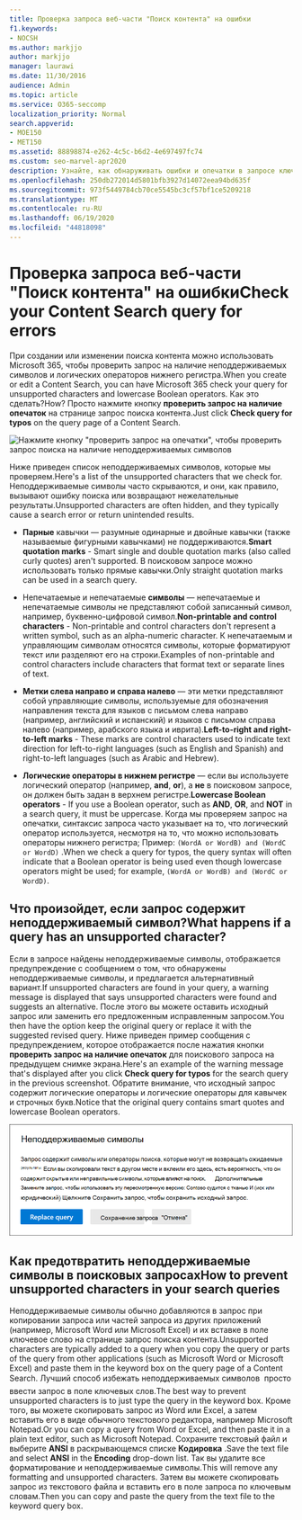 ```yaml
---
title: Проверка запроса веб-части "Поиск контента" на ошибки
f1.keywords:
- NOCSH
ms.author: markjjo
author: markjjo
manager: laurawi
ms.date: 11/30/2016
audience: Admin
ms.topic: article
ms.service: O365-seccomp
localization_priority: Normal
search.appverid:
- MOE150
- MET150
ms.assetid: 88898874-e262-4c5c-b6d2-4e697497fc74
ms.custom: seo-marvel-apr2020
description: Узнайте, как обнаруживать ошибки и опечатки в запросе ключевых слов для поиска контента перед выполнением поиска.
ms.openlocfilehash: 250db272014d5801bfb3927d14072eea94bd635f
ms.sourcegitcommit: 973f5449784cb70ce5545bc3cf57bf1ce5209218
ms.translationtype: MT
ms.contentlocale: ru-RU
ms.lasthandoff: 06/19/2020
ms.locfileid: "44818098"
---
```

# <a name="check-your-content-search-query-for-errors"></a><span data-ttu-id="1f45c-103">Проверка запроса веб-части "Поиск контента" на ошибки</span><span class="sxs-lookup"><span data-stu-id="1f45c-103">Check your Content Search query for errors</span></span>

<span data-ttu-id="1f45c-104">При создании или изменении поиска контента можно использовать Microsoft 365, чтобы проверить запрос на наличие неподдерживаемых символов и логических операторов нижнего регистра.</span><span class="sxs-lookup"><span data-stu-id="1f45c-104">When you create or edit a Content Search, you can have Microsoft 365 check your query for unsupported characters and lowercase Boolean operators.</span></span> <span data-ttu-id="1f45c-105">Как это сделать?</span><span class="sxs-lookup"><span data-stu-id="1f45c-105">How?</span></span> <span data-ttu-id="1f45c-106">Просто нажмите кнопку **проверить запрос на наличие опечаток** на странице запрос поиска контента.</span><span class="sxs-lookup"><span data-stu-id="1f45c-106">Just click **Check query for typos** on the query page of a Content Search.</span></span> 
  
![Нажмите кнопку "проверить запрос на опечатки", чтобы проверить запрос поиска на наличие неподдерживаемых символов](../media/e5314306-cfb2-481d-9b5c-13ce658156e7.png)
  
<span data-ttu-id="1f45c-108">Ниже приведен список неподдерживаемых символов, которые мы проверяем.</span><span class="sxs-lookup"><span data-stu-id="1f45c-108">Here's a list of the unsupported characters that we check for.</span></span> <span data-ttu-id="1f45c-109">Неподдерживаемые символы часто скрываются, и они, как правило, вызывают ошибку поиска или возвращают нежелательные результаты.</span><span class="sxs-lookup"><span data-stu-id="1f45c-109">Unsupported characters are often hidden, and they typically cause a search error or return unintended results.</span></span>
  
- <span data-ttu-id="1f45c-110">**Парные** кавычки — разумные одинарные и двойные кавычки (также называемые фигурными кавычками) не поддерживаются.</span><span class="sxs-lookup"><span data-stu-id="1f45c-110">**Smart quotation marks** - Smart single and double quotation marks (also called curly quotes) aren't supported.</span></span> <span data-ttu-id="1f45c-111">В поисковом запросе можно использовать только прямые кавычки.</span><span class="sxs-lookup"><span data-stu-id="1f45c-111">Only straight quotation marks can be used in a search query.</span></span> 
    
- <span data-ttu-id="1f45c-112">Непечатаемые и непечатаемые **символы** — непечатаемые и непечатаемые символы не представляют собой записанный символ, например, буквенно-цифровой символ.</span><span class="sxs-lookup"><span data-stu-id="1f45c-112">**Non-printable and control characters** - Non-printable and control characters don't represent a written symbol, such as an alpha-numeric character.</span></span> <span data-ttu-id="1f45c-113">К непечатаемым и управляющим символам относятся символы, которые форматируют текст или разделяют его на строки.</span><span class="sxs-lookup"><span data-stu-id="1f45c-113">Examples of non-printable and control characters include characters that format text or separate lines of text.</span></span> 
    
- <span data-ttu-id="1f45c-114">**Метки слева направо и справа налево** — эти метки представляют собой управляющие символы, используемые для обозначения направления текста для языков с письмом слева направо (например, английский и испанский) и языков с письмом справа налево (например, арабского языка и иврита).</span><span class="sxs-lookup"><span data-stu-id="1f45c-114">**Left-to-right and right-to-left marks** - These marks are control characters used to indicate text direction for left-to-right languages (such as English and Spanish) and right-to-left languages (such as Arabic and Hebrew).</span></span>
    
- <span data-ttu-id="1f45c-115">**Логические операторы в нижнем регистре** — если вы используете логический оператор (например, **and**, **or**), а **не** в поисковом запросе, он должен быть задан в верхнем регистре.</span><span class="sxs-lookup"><span data-stu-id="1f45c-115">**Lowercase Boolean operators** - If you use a Boolean operator, such as **AND**, **OR**, and **NOT** in a search query, it must be uppercase.</span></span> <span data-ttu-id="1f45c-116">Когда мы проверяем запрос на опечатки, синтаксис запроса часто указывает на то, что логический оператор используется, несмотря на то, что можно использовать операторы нижнего регистра; Пример: `(WordA or WordB) and (WordC or WordD)` .</span><span class="sxs-lookup"><span data-stu-id="1f45c-116">When we check a query for typos, the query syntax will often indicate that a Boolean operator is being used even though lowercase operators might be used; for example,  `(WordA or WordB) and (WordC or WordD)`.</span></span>
    
## <a name="what-happens-if-a-query-has-an-unsupported-character"></a><span data-ttu-id="1f45c-117">Что произойдет, если запрос содержит неподдерживаемый символ?</span><span class="sxs-lookup"><span data-stu-id="1f45c-117">What happens if a query has an unsupported character?</span></span>

<span data-ttu-id="1f45c-118">Если в запросе найдены неподдерживаемые символы, отображается предупреждение с сообщением о том, что обнаружены неподдерживаемые символы, и предлагается альтернативный вариант.</span><span class="sxs-lookup"><span data-stu-id="1f45c-118">If unsupported characters are found in your query, a warning message is displayed that says unsupported characters were found and suggests an alternative.</span></span> <span data-ttu-id="1f45c-119">После этого вы можете оставить исходный запрос или заменить его предложенным исправленным запросом.</span><span class="sxs-lookup"><span data-stu-id="1f45c-119">You then have the option keep the original query or replace it with the suggested revised query.</span></span> <span data-ttu-id="1f45c-120">Ниже приведен пример сообщения с предупреждением, которое отображается после нажатия кнопки **проверить запрос на наличие опечаток** для поискового запроса на предыдущем снимке экрана.</span><span class="sxs-lookup"><span data-stu-id="1f45c-120">Here's an example of the warning message that's displayed after you click **Check query for typos** for the search query in the previous screenshot.</span></span> <span data-ttu-id="1f45c-121">Обратите внимание, что исходный запрос содержит логические операторы и логические операторы для кавычек и строчных букв.</span><span class="sxs-lookup"><span data-stu-id="1f45c-121">Notice that the original query contains smart quotes and lowercase Boolean operators.</span></span> 
  
![Отображается предупреждающее сообщение с предлагаемой версией запроса](../media/23214b30-8e52-412c-bd80-63fb1b3ed52d.png)
  
## <a name="how-to-prevent-unsupported-characters-in-your-search-queries"></a><span data-ttu-id="1f45c-123">Как предотвратить неподдерживаемые символы в поисковых запросах</span><span class="sxs-lookup"><span data-stu-id="1f45c-123">How to prevent unsupported characters in your search queries</span></span>

<span data-ttu-id="1f45c-124">Неподдерживаемые символы обычно добавляются в запрос при копировании запроса или частей запроса из других приложений (например, Microsoft Word или Microsoft Excel) и их вставке в поле ключевое слово на странице запрос поиска контента.</span><span class="sxs-lookup"><span data-stu-id="1f45c-124">Unsupported characters are typically added to a query when you copy the query or parts of the query from other applications (such as Microsoft Word or Microsoft Excel) and paste them in the keyword box on the query page of a Content Search.</span></span> <span data-ttu-id="1f45c-125">Лучший способ избежать неподдерживаемых символов  просто ввести запрос в поле ключевых слов.</span><span class="sxs-lookup"><span data-stu-id="1f45c-125">The best way to prevent unsupported characters is to just type the query in the keyword box.</span></span> <span data-ttu-id="1f45c-126">Кроме того, вы можете скопировать запрос из Word или Excel, а затем вставить его в виде обычного текстового редактора, например Microsoft Notepad.</span><span class="sxs-lookup"><span data-stu-id="1f45c-126">Or you can copy a query from Word or Excel, and then paste it in a plain text editor, such as Microsoft Notepad.</span></span> <span data-ttu-id="1f45c-127">Сохраните текстовый файл и выберите **ANSI** в раскрывающемся списке **Кодировка** .</span><span class="sxs-lookup"><span data-stu-id="1f45c-127">Save the text file and select **ANSI** in the **Encoding** drop-down list.</span></span> <span data-ttu-id="1f45c-128">Так вы удалите все форматирование и неподдерживаемые символы.</span><span class="sxs-lookup"><span data-stu-id="1f45c-128">This will remove any formatting and unsupported characters.</span></span> <span data-ttu-id="1f45c-129">Затем вы можете скопировать запрос из текстового файла и вставить его в поле запроса по ключевым словам.</span><span class="sxs-lookup"><span data-stu-id="1f45c-129">Then you can copy and paste the query from the text file to the keyword query box.</span></span> 
